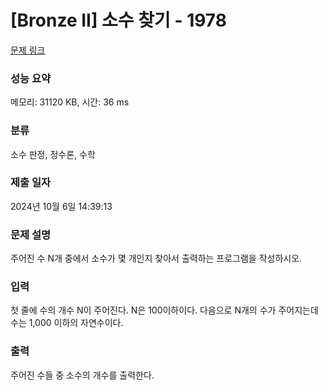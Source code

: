 # [Bronze II] 소수 찾기 - 1978 

[문제 링크](https://www.acmicpc.net/problem/1978) 

### 성능 요약

메모리: 31120 KB, 시간: 36 ms

### 분류

소수 판정, 정수론, 수학

### 제출 일자

2024년 10월 6일 14:39:13

### 문제 설명

<p style="user-select: auto !important;">주어진 수 N개 중에서 소수가 몇 개인지 찾아서 출력하는 프로그램을 작성하시오.</p>

### 입력 

 <p style="user-select: auto !important;">첫 줄에 수의 개수 N이 주어진다. N은 100이하이다. 다음으로 N개의 수가 주어지는데 수는 1,000 이하의 자연수이다.</p>

### 출력 

 <p style="user-select: auto !important;">주어진 수들 중 소수의 개수를 출력한다.</p>

